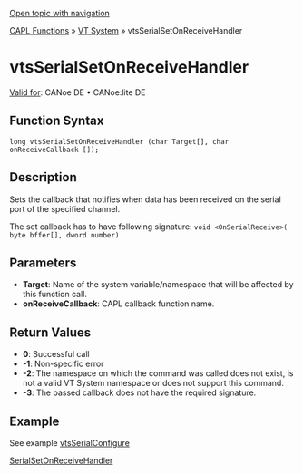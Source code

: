 [Open topic with navigation](../../../../../CANoeDEFamily.htm#Topics/CAPLFunctions/VTSystem/Functions/CAPLfunctionVTSvtsSerialSetOnReceiveHandler.md)

[CAPL Functions](../../CAPLfunctions.md) » [VT System](../CAPLfunctionsVTSystemOverview.md) » vtsSerialSetOnReceiveHandler

# vtsSerialSetOnReceiveHandler

[Valid for](../../../Shared/FeatureAvailability.md): CANoe DE • CANoe:lite DE

## Function Syntax

```
long vtsSerialSetOnReceiveHandler (char Target[], char onReceiveCallback []);
```

## Description

Sets the callback that notifies when data has been received on the serial port of the specified channel.

The set callback has to have following signature: `void <OnSerialReceive>( byte bffer[], dword number)`

## Parameters

- **Target**: Name of the system variable/namespace that will be affected by this function call.
- **onReceiveCallback**: CAPL callback function name.

## Return Values

- **0**: Successful call
- **-1**: Non-specific error
- **-2**: The namespace on which the command was called does not exist, is not a valid VT System namespace or does not support this command.
- **-3**: The passed callback does not have the required signature.

## Example

See example [vtsSerialConfigure](CAPLfunctionVTSvtsSerialConfigure.md)

[SerialSetOnReceiveHandler](CAPLfunctionVTSSerialSetOnReceiveHandler.md)
